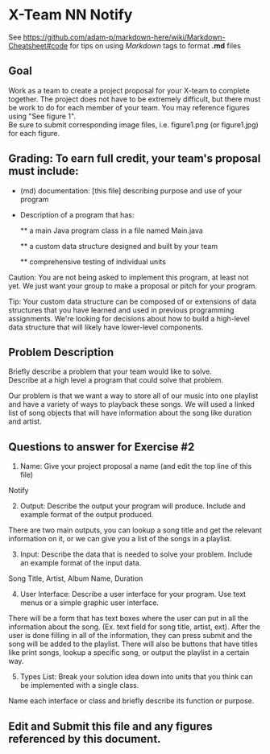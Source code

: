 # X-Team NN Notify

See https://github.com/adam-p/markdown-here/wiki/Markdown-Cheatsheet#code for tips on using *Markdown* tags to format __.md__ files

## Goal

Work as a team to create a project proposal for your X-team to complete together.
The project does not have to be extremely difficult,
but there must be work to do for each member of your team.
You may reference figures using "See figure 1".  
Be sure to submit corresponding image files, i.e. figure1.png (or figure1.jpg) for each figure.

## Grading: To earn full credit, your team's proposal must include:

* (md) documentation: [this file] describing purpose and use of your program

* Description of a program that has:

  ** a main Java program class in a file named Main.java
  
  ** a custom data structure designed and built by your team
  
  ** comprehensive testing of individual units
  
 Caution: You are not being asked to implement this program, at least not yet. 
 We just want your group to make a proposal or pitch for your program.
 
 Tip: Your custom data structure can be composed of or extensions of data structures that you have learned and used in previous programming assignments.  We're looking for decisions about how to build a high-level data structure that will likely have lower-level components.

## Problem Description

Briefly describe a problem that your team would like to solve.  
Describe at a high level a program that could solve that problem.

Our problem is that we want a way to store all of our music into one playlist and have a variety of ways to playback these songs. We will used a linked list of song objects that will have information about the song like duration and artist. 

## Questions to answer for Exercise #2

1. Name: Give your project proposal a name (and edit the top line of this file)

Notify

2. Output: Describe the output your program will produce.  Include and example format of the output produced.

There are two main outputs, you can lookup a song title and get the relevant information on it, or we can give you a list of the songs in a playlist.

3. Input: Describe the data that is needed to solve your problem. Include an example format of the input data.

Song Title, Artist, Album Name, Duration

4. User Interface: Describe a user interface for your program.  Use text menus or a simple graphic user interface.

There will be a form that has text boxes where the user can put in all the information about the song. (Ex. text field for song title, artist, ext). After the user is done filling in all of the information, they can press submit and the song will be added to the playlist. There will also be buttons that have titles like print songs, lookup a specific song, or output the playlist in a certain way.

5. Types List: Break your solution idea down into units that you think can be implemented with a single class.



Name each interface or class and briefly describe its function or purpose.


## Edit and Submit this file and any figures referenced by this document.

